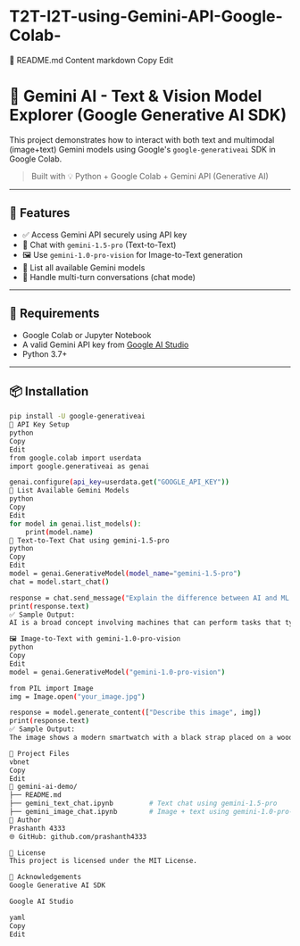 # T2T-I2T-using-Gemini-API-Google-Colab-

📄 README.md Content
markdown
Copy
Edit
# 🤖 Gemini AI - Text & Vision Model Explorer (Google Generative AI SDK)

This project demonstrates how to interact with both text and multimodal (image+text) Gemini models using Google's `google-generativeai` SDK in Google Colab.

> Built with 💡 Python + Google Colab + Gemini API (Generative AI)

---

## 🚀 Features

- ✅ Access Gemini API securely using API key  
- 🧠 Chat with `gemini-1.5-pro` (Text-to-Text)  
- 🖼️ Use `gemini-1.0-pro-vision` for Image-to-Text generation  
- 📜 List all available Gemini models  
- 💬 Handle multi-turn conversations (chat mode)  

---

## 🧰 Requirements

- Google Colab or Jupyter Notebook  
- A valid Gemini API key from [Google AI Studio](https://makersuite.google.com/app)  
- Python 3.7+  

---

## 📦 Installation

```bash
pip install -U google-generativeai
🔐 API Key Setup
python
Copy
Edit
from google.colab import userdata
import google.generativeai as genai

genai.configure(api_key=userdata.get("GOOGLE_API_KEY"))
📜 List Available Gemini Models
python
Copy
Edit
for model in genai.list_models():
    print(model.name)
💬 Text-to-Text Chat using gemini-1.5-pro
python
Copy
Edit
model = genai.GenerativeModel(model_name="gemini-1.5-pro")
chat = model.start_chat()

response = chat.send_message("Explain the difference between AI and ML.")
print(response.text)
✅ Sample Output:
AI is a broad concept involving machines that can perform tasks that typically require human intelligence. ML is a subset of AI focused on systems that learn from data.

🖼️ Image-to-Text with gemini-1.0-pro-vision
python
Copy
Edit
model = genai.GenerativeModel("gemini-1.0-pro-vision")

from PIL import Image
img = Image.open("your_image.jpg")

response = model.generate_content(["Describe this image", img])
print(response.text)
✅ Sample Output:
The image shows a modern smartwatch with a black strap placed on a wooden table.

📂 Project Files
vbnet
Copy
Edit
📁 gemini-ai-demo/
├── README.md
├── gemini_text_chat.ipynb         # Text chat using gemini-1.5-pro
├── gemini_image_chat.ipynb        # Image + text using gemini-1.0-pro-vision
🧠 Author
Prashanth 4333
🌐 GitHub: github.com/prashanth4333

📄 License
This project is licensed under the MIT License.

🙌 Acknowledgements
Google Generative AI SDK

Google AI Studio

yaml
Copy
Edit

